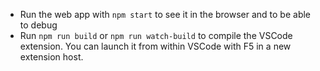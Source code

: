 
- Run the web app with `npm start` to see it in the browser and to be able to debug
- Run `npm run build` or `npm run watch-build` to compile the VSCode extension. You can launch it from within VSCode with F5 in a new extension host.
